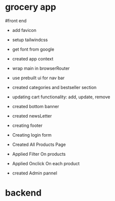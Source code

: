 # grocery app
 #front end
- add favicon
- setup tailwindcss 
- get font from google
- created app context 
- wrap main in browserRouter
- use prebuilt ui for nav bar
- created categories and bestseller section
- updating cart functionality: add, update, remove
- created bottom banner
- created newsLetter
- creating footer

- Creating login form
- Created All Products Page
- Applied Filter On products
- Applied Onclick On each product 
- created Admin pannel


 # backend

